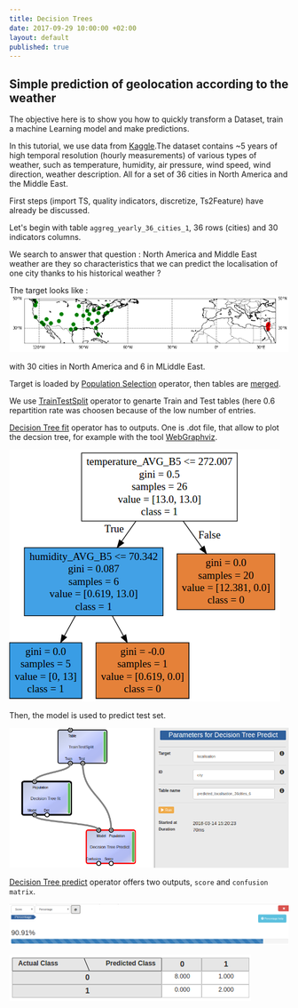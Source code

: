 ```yaml
---
title: Decision Trees
date: 2017-09-29 10:00:00 +02:00
layout: default
published: true
---
```



Simple prediction of geolocation according to the weather
---------------------------------------------------------


The objective here is to show you how to quickly transform a Dataset, train a machine Learning model and make predictions.

In this tutorial, we use data from [Kaggle](https://www.kaggle.com/selfishgene/historical-hourly-weather-data).The dataset contains ~5 years of high temporal resolution (hourly measurements) of various types of weather, such as temperature, humidity, air pressure, wind speed, wind direction, weather description. All for a set of 36 cities in North America and the Middle East.


First steps (import TS, quality indicators, discretize, Ts2Feature) have already be discussed.

Let's begin with table `aggreg_yearly_36_cities_1`, 36 rows (cities) and 30 indicators columns.

We search to answer that question : North America and Middle East weather are they so characteristics that we can predict the localisation of one city thanks to his historical weather ?

The target looks like :
![Texte alternatif](/img/tuto4/carto.png "geolocalisation")

with 30 cities in North America and 6 in MLiddle East.


Target is loaded by [Population Selection](/doc/operators/populationSelection.html) operator, then tables are [merged](/doc/operators/mergeTables.html).


We use [TrainTestSplit](/doc/operators/trainTestSplit.html) operator to genarte Train and Test tables (here 0.6 repartition rate was choosen because of the low number of entries.

[Decision Tree fit](/doc/operators/decisionTreeFit.html) operator has to outputs. One is .dot file, that allow to plot the decsion tree, for example with the tool [WebGraphviz](http://www.webgraphviz.com/).




 ![Texte alternatif](/img/tuto4/webgraphviz.png)


Then, the model is used to predict test set.

 ![Texte alternatif](/img/tuto4/predict.png "Decision Tree Predict")




[Decision Tree predict](/doc/operators/decisionTreePredict.html) operator offers two outputs, `score` and `confusion matrix`.

 ![Texte alternatif](/img/tuto4/score.png "Prediction score")

 ![Texte alternatif](/img/tuto4/confusion.png "confusion matrix")
